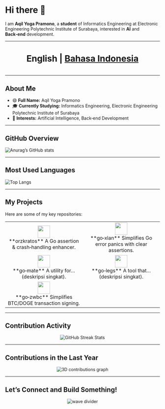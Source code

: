 # Hi there 👋

I am **Aqil Yoga Pramono**, a **student** of Informatics Engineering at Electronic Engineering Polytechnic Institute of Surabaya, interested in **AI** and **Back‑end** development.

---

<h4 align="center" style="font-size: 2.0em;">
  <strong>English</strong> | 
  <a href="languageSkill/README.ID.md">Bahasa Indonesia</a>
</h4>

---

## About Me

- 😄 **Full Name:** Aqil Yoga Pramono  
- 🎓 **Currently Studying:** Informatics Engineering, Electronic Engineering Polytechnic Institute of Surabaya  
- 🌱 **Interests:** Artificial Intelligence, Back‑end Development  

---

## GitHub Overview

![Anurag’s GitHub stats](https://github-readme-stats.vercel.app/api?username=AqilYogaPramono&show_icons=true&theme=dark)

---

## Most Used Languages

![Top Langs](https://github-readme-stats.vercel.app/api/top-langs/?username=AqilYogaPramono&layout=compact&theme=dark)

---

## My Projects

Here are some of my key repositories:

<table>
  <tr>
    <td align="center">
      <a href="https://github.com/orzkratos">
        <img src="https://img.shields.io/badge/orzkratos-%23FFD700.svg?style=flat&logo=github" height="40"/><br/>
      </a>
      **orzkratos**  
      A Go assertion & crash‑handling enhancer.
    </td>
    <td align="center">
      <a href="https://github.com/go-xlan">
        <img src="https://img.shields.io/badge/go+xlan-%23DC143C.svg?style=flat&logo=github" height="40"/><br/>
      </a>
      **go‑xlan**  
      Simplifies Go error panics with clear assertions.
    </td>
  </tr>
  <tr>
    <td align="center">
      <a href="https://github.com/go-mate">
        <img src="https://img.shields.io/badge/go+mate-%23F7931E.svg?style=flat&logo=github" height="40"/><br/>
      </a>
      **go‑mate**  
      A utility for… (deskripsi singkat).
    </td>
    <td align="center">
      <a href="https://github.com/go-legs">
        <img src="https://img.shields.io/badge/go+legs-%2320B2AA.svg?style=flat&logo=github" height="40"/><br/>
      </a>
      **go‑legs**  
      A tool that… (deskripsi singkat).
    </td>
  </tr>
  <tr>
    <td align="center">
      <a href="https://github.com/go-zwbc">
        <img src="https://img.shields.io/badge/go+zwbc-%23FFD700.svg?style=flat&logo=github" height="40"/><br/>
      </a>
      **go‑zwbc**  
      Simplifies BTC/DOGE transaction signing.
    </td>
    <td></td>
  </tr>
</table>

---

## Contribution Activity

<p align="center">
  <img src="https://github-readme-streak-stats.herokuapp.com/?user=AqilYogaPramono&theme=dark&hide_border=false" alt="GitHub Streak Stats" />
</p>

---

## Contributions in the Last Year

<p align="center">
  <img src="assets/3d-contrib.png" alt="3D contributions graph" />
</p>

---

## Let’s Connect and Build Something!

<p align="center">
  <img src="https://capsule-render.vercel.app/api?type=waving&color=gradient&section=footer" alt="wave divider" />
</p>
